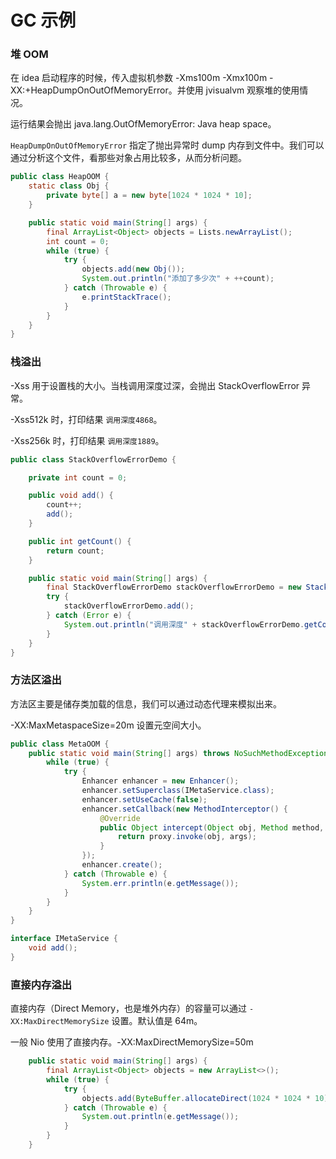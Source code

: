 # GC 示例

### 堆 OOM

在 idea 启动程序的时候，传入虚拟机参数 -Xms100m -Xmx100m -XX:+HeapDumpOnOutOfMemoryError。并使用 jvisualvm 观察堆的使用情况。

运行结果会抛出 java.lang.OutOfMemoryError: Java heap space。

`HeapDumpOnOutOfMemoryError` 指定了抛出异常时 dump 内存到文件中。我们可以通过分析这个文件，看那些对象占用比较多，从而分析问题。

```java
public class HeapOOM {
    static class Obj {
        private byte[] a = new byte[1024 * 1024 * 10];
    }

    public static void main(String[] args) {
        final ArrayList<Object> objects = Lists.newArrayList();
        int count = 0;
        while (true) {
            try {
                objects.add(new Obj());
                System.out.println("添加了多少次" + ++count);
            } catch (Throwable e) {
                e.printStackTrace();
            }
        }
    }
}
```

### 栈溢出

-Xss 用于设置栈的大小。当栈调用深度过深，会抛出 StackOverflowError 异常。

-Xss512k 时，打印结果 `调用深度4868`。

-Xss256k 时，打印结果 `调用深度1889`。

```java
public class StackOverflowErrorDemo {

    private int count = 0;

    public void add() {
        count++;
        add();
    }

    public int getCount() {
        return count;
    }

    public static void main(String[] args) {
        final StackOverflowErrorDemo stackOverflowErrorDemo = new StackOverflowErrorDemo();
        try {
            stackOverflowErrorDemo.add();
        } catch (Error e) {
            System.out.println("调用深度" + stackOverflowErrorDemo.getCount());
        }
    }
}
```

### 方法区溢出

方法区主要是储存类加载的信息，我们可以通过动态代理来模拟出来。

-XX:MaxMetaspaceSize=20m 设置元空间大小。

```java
public class MetaOOM {
    public static void main(String[] args) throws NoSuchMethodException, IllegalAccessException, InvocationTargetException, InstantiationException {
        while (true) {
            try {
                Enhancer enhancer = new Enhancer();
                enhancer.setSuperclass(IMetaService.class);
                enhancer.setUseCache(false);
                enhancer.setCallback(new MethodInterceptor() {
                    @Override
                    public Object intercept(Object obj, Method method, Object[] args, MethodProxy proxy) throws Throwable {
                        return proxy.invoke(obj, args);
                    }
                });
                enhancer.create();
            } catch (Throwable e) {
                System.err.println(e.getMessage());
            }
        }
    }
}

interface IMetaService {
    void add();
}
```

### 直接内存溢出

直接内存（Direct Memory，也是堆外内存）的容量可以通过 `-XX:MaxDirectMemorySize` 设置。默认值是 64m。

一般 Nio 使用了直接内存。-XX:MaxDirectMemorySize=50m

```java
    public static void main(String[] args) {
        final ArrayList<Object> objects = new ArrayList<>();
        while (true) {
            try {
                objects.add(ByteBuffer.allocateDirect(1024 * 1024 * 10));
            } catch (Throwable e) {
                System.out.println(e.getMessage());
            }
        }
    }
```
